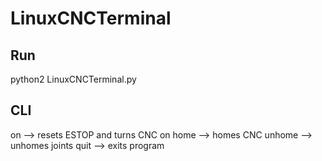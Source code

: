 # LinuxCNCTerminal

## Run
python2 LinuxCNCTerminal.py

## CLI
on --> resets ESTOP and turns CNC on
home --> homes CNC
unhome --> unhomes joints
quit --> exits program
